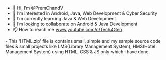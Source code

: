 - 👋 Hi, I’m @PremChandV
- 👀 I’m interested in Android, Java, Web Development & Cyber Security
- 🌱 I’m currently learning Java & Web Development
- 💞️ I’m looking to collaborate on Android & Java Development
- 📫 How to reach me www.youtube.com/c/Tech4Gen
<break line>
- This 'HTML.zip' file is contains small, simple and my sample source code files & small projects like LMS(Library Management System), HMS(Hotel Management System) using HTML, CSS & JS only which i have done.

<!---
PremChandV/PremChandV is a ✨ special ✨ repository because its `README.md` (this file) appears on your GitHub profile.
You can click the Preview link to take a look at your changes.
--->

